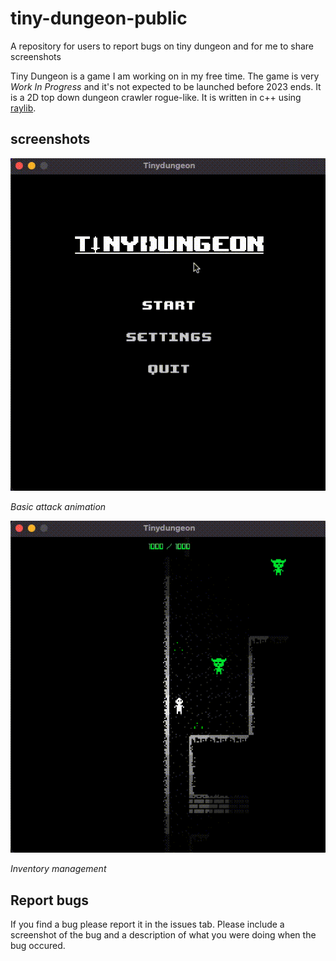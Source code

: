 # tiny-dungeon-public
A repository for users to report bugs on tiny dungeon and for me to share screenshots

Tiny Dungeon is a game I am working on in my free time. The game is very _Work In Progress_ and it's not expected to be launched before 2023 ends. It is a 2D top down dungeon crawler rogue-like. It is written in c++ using  [raylib]((https://www.raylib.com/)).

## screenshots 

![PlayerAttackAnimation](./resources/PlayerAttackAnimation.gif)

_Basic attack animation_

![inventoryManagement](./resources/inventoryManagement.gif)

_Inventory management_

## Report bugs

If you find a bug please report it in the issues tab. Please include a screenshot of the bug and a description of what you were doing when the bug occured.
